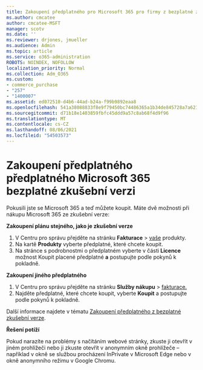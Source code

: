 ```yaml
---
title: Zakoupení předplatného pro Microsoft 365 pro firmy z bezplatné zkušební verze
ms.author: cmcatee
author: cmcatee-MSFT
manager: scotv
ms.date: ''
ms.reviewer: drjones, jmueller
ms.audience: Admin
ms.topic: article
ms.service: o365-administration
ROBOTS: NOINDEX, NOFOLLOW
localization_priority: Normal
ms.collection: Adm_O365
ms.custom:
- commerce_purchase
- "257"
- "1400007"
ms.assetid: ed072510-d4b6-44ad-b24a-f99b9892eaa8
ms.openlocfilehash: 541a38088833f8e9f79450bc74486365a1b34de845728a7a621a8f21e67cd162
ms.sourcegitcommit: d71b18e1403859fbfc45ddd9a57c8ab68f4d9f96
ms.translationtype: MT
ms.contentlocale: cs-CZ
ms.lasthandoff: 08/06/2021
ms.locfileid: "54503573"
---
```

# <a name="buy-a-subscription-to-microsoft-365-from-your-free-trial"></a>Zakoupení předplatného předplatného Microsoft 365 bezplatné zkušební verzi

Pokusili jste se Microsoft 365 a teď můžete koupit. Máte dvě možnosti při nákupu Microsoft 365 ze zkušební verze:
  
 **Zakoupení plánu stejného, jako je zkušební verze**
  
1. V Centru pro správu přejděte na stránku **Fakturace** \> [vaše](https://go.microsoft.com/fwlink/p/?linkid=842054) produkty.
2. Na kartě **Produkty** vyberte předplatné, které chcete koupit.
3. Na stránce s podrobnostmi o předplatném vyberte v části **Licence** možnost Koupit placené předplatné **a** postupujte podle pokynů k pokladně.
 
**Zakoupení jiného předplatného**
  
1. V Centru pro správu přejděte na stránku **Služby nákupu** \> [fakturace.](https://go.microsoft.com/fwlink/p/?linkid=868433)
2. Najděte předplatné, které chcete koupit, vyberte **Koupit** a postupujte podle pokynů k pokladně.

Další informace najdete v tématu [Zakoupení předplatného z bezplatné zkušební verze](/microsoft-365/commerce/try-or-buy-microsoft-365#buy-a-subscription-from-your-free-trial).

**Řešení potíží**

Pokud narazíte na problémy s načítáním webové stránky, zkuste ji otevřít v jiném prohlížeči nebo ji zkuste otevřít v anonymním okně prohlížeče – například v okně se službou procházení InPrivate v Microsoft Edge nebo v okně anonymního režimu v Google Chromu.